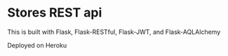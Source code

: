 # Stores REST api

This is built with Flask, Flask-RESTful, Flask-JWT, and Flask-AQLAlchemy

Deployed on Heroku
